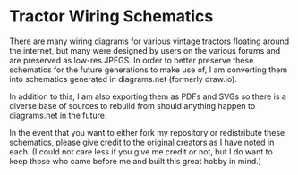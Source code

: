 # Tractor Wiring Schematics
There are many wiring diagrams for various vintage tractors floating around the internet, but many were designed by users on the various forums and are preserved as low-res JPEGS. In order to better preserve these schematics for the future generations to make use of, I am converting them into schematics generated in diagrams.net (formerly draw.io). 

In addition to this, I am also exporting them as PDFs and SVGs so there is a diverse base of sources to rebuild from should anything happen to diagrams.net in the future. 

In the event that you want to either fork my repository or redistribute these schematics, please give credit to the original creators as I have noted in each. (I could not care less if you give me credit or not, but I do want to keep those who came before me and built this great hobby in mind.)
